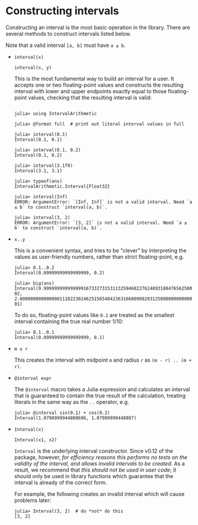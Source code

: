# Constructing intervals

Constructing an interval is the most basic operation in the library. There are several methods to construct intervals listed below.

Note that a valid interval `[a, b]` must have `a ≤ b`.

- `interval(x)`

  `interval(x, y)`

  This is the most fundamental way to build an interval for a user. It accepts one or two floating-point values and constructs the resulting interval with lower and upper endpoints exactly equal to those floating-point values, checking that the resulting interval is valid:  

  ```

  julia> using IntervalArithmetic

  julia> @format full  # print out literal interval values in full

  julia> interval(0.1)
  Interval(0.1, 0.1)

  julia> interval(0.1, 0.2)
  Interval(0.1, 0.2)

  julia> interval(3.1f0)
  Interval(3.1, 3.1)

  julia> typeof(ans)
  IntervalArithmetic.Interval{Float32}

  julia> interval(Inf)
  ERROR: ArgumentError: `[Inf, Inf]` is not a valid interval. Need `a ≤ b` to construct `interval(a, b)`.

  julia> interval(3, 2)
  ERROR: ArgumentError: `[3, 2]` is not a valid interval. Need `a ≤ b` to construct `interval(a, b)`.
  ```


- `x..y`

  This is a convenient syntax, and tries to be "clever" by interpreting the values as user-friendly numbers, rather than strict floating-point, e.g.

  ```
  julia> 0.1..0.2
  Interval(0.09999999999999999, 0.2)

  julia> big(ans)
  Interval(9.999999999999999167332731531132594682276248931884765625000000000000000000000000e-02, 2.000000000000000111022302462515654042363166809082031250000000000000000000000000e-01)
  ```

  To do so, floating-point values like `0.1` are treated as the smallest interval containing the true real number 1/10:

  ```
  julia> 0.1..0.1
  Interval(0.09999999999999999, 0.1)
  ```

- `m ± r`

  This creates the interval with midpoint `m` and radius `r` as
  `(m - r) .. (m + r)`.

- `@interval expr`

  The `@interval` macro takes a Julia expression and calculates an interval that is guaranteed to contain the true result of the calculation, treating literals in the same way as the `..` operator, e.g.

  ```
  julia> @interval sin(0.1) + cos(0.2)
  Interval(1.0798999944880696, 1.07989999448807)
  ```


- `Interval(x)`

  `Interval(x1, x2)`

  `Interval` is the underlying interval constructor. Since v0.12 of the package, however, *for efficiency reasons this performs no tests on the validity of the interval, and allows invalid intervals to be created*. As a result, we recommend that *this should not be used in user code*; it should only be used in library functions which guarantee that the interval is already of the correct form.

  For example, the following creates an invalid interval which will cause problems later:

  ```
  julia> Interval(3, 2)  # do *not* do this
  [3, 2]
  ```
